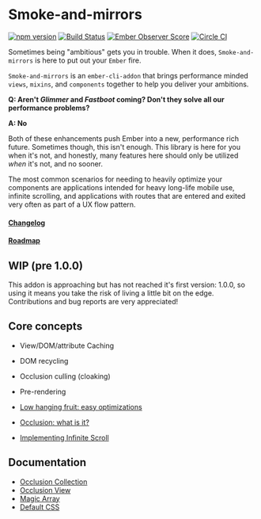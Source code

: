 Smoke-and-mirrors
=================

[![npm version](https://badge.fury.io/js/smoke-and-mirrors.svg)](http://badge.fury.io/js/smoke-and-mirrors)
[![Build Status](https://travis-ci.org/runspired/smoke-and-mirrors.svg?branch=master)](https://travis-ci.org/runspired/smoke-and-mirrors)
[![Ember Observer Score](http://emberobserver.com/badges/smoke-and-mirrors.svg)](http://emberobserver.com/addons/smoke-and-mirrors)
[![Circle CI](https://circleci.com/gh/runspired/smoke-and-mirrors/tree/master.svg?style=svg)](https://circleci.com/gh/runspired/smoke-and-mirrors/tree/master)

Sometimes being "ambitious" gets you in trouble.  When it does, `Smoke-and-mirrors` is here
to put out your `Ember` fire.

`Smoke-and-mirrors` is an `ember-cli-addon` that brings performance minded `views`, `mixins`,
and `components` together to help you deliver your ambitions.

**Q: Aren't *Glimmer* and *Fastboot* coming?  Don't they solve all our performance problems?**

**A: No**

Both of these enhancements push Ember into a new, performance rich future.  Sometimes though,
this isn't enough.  This library is here for you when it's not, and honestly, many features
here should only be utilized *when* it's not, and no sooner.

The most common scenarios for needing to heavily optimize your components are applications intended
for heavy long-life mobile use, infinite scrolling, and applications with routes that are entered
and exited very often as part of a UX flow pattern.

#### [Changelog](./CHANGELOG.md)

#### [Roadmap](./ROADMAP.md)

## WIP (pre 1.0.0)

This addon is approaching but has not reached it's first version: 1.0.0,
so using it means you take the risk of living a little bit on the edge.
Contributions and bug reports are very appreciated!

## Core concepts

- View/DOM/attribute Caching
- DOM recycling
- Occlusion culling (cloaking)
- Pre-rendering

    
- [Low hanging fruit: easy optimizations](./docs/optimization.md)
- [Occlusion: what is it?](./docs/occlusion.md)
- [Implementing Infinite Scroll](./docs/infinite-scroll.md)

## Documentation

- [Occlusion Collection](./docs/occlusion-collection.md)
- [Occlusion View](./docs/occlusion-view.md)
- [Magic Array](./docs/magic-array.md)
- [Default CSS](./docs/css.md)

